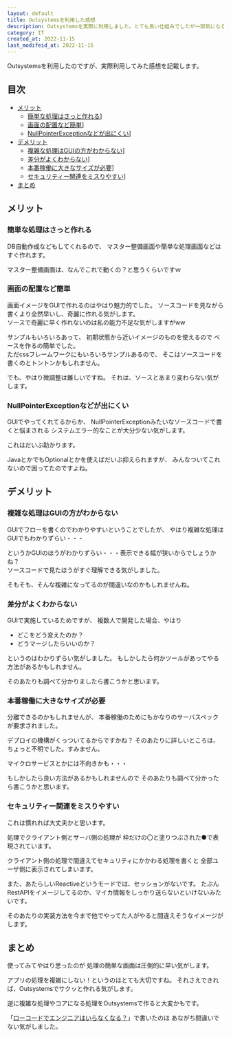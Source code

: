 ```yaml
---
layout: default
title: Outsystemsを利用した感想
description: Outsystemsを実際に利用しました。とても良い仕組みでしたが一部気になるところもあったのでメリット、デメリット両方か効果と思います。
category: IT
created_at: 2022-11-15
last_modifeid_at: 2022-11-15
---
```


Outsystemsを利用したのですが、実際利用してみた感想を記載します。

## 目次

- [メリット](#anchor1)  
  - [簡単な処理はさっと作れる](#anchor1-1)]
  - [画面の配置など簡単](#anchor1-2)]
  - [NullPointerExceptionなどが出にくい](#anchor1-3)]
- [デメリット](#anchor2)  
  - [複雑な処理はGUIの方がわからない](#anchor2-1)]
  - [差分がよくわからない](#anchor2-2)]
  - [本番稼働に大きなサイズが必要](#anchor2-3)]
  - [セキュリティー関連をミスりやすい](#anchor2-4)]
- [まとめ](#anchor3)

<a id="anchor1"></a>

## メリット

<a id="anchor1-1"></a>

### 簡単な処理はさっと作れる

DB自動作成などもしてくれるので、
マスター整備画面や簡単な処理画面などは
すぐ作れます。

マスター整備画面は、なんでこれで動くの？と思うくらいですｗ

<a id="anchor1-2"></a>

### 画面の配置など簡単

画面イメージをGUIで作れるのはやはり魅力的でした。
ソースコードを見ながら書くより全然早いし、奇麗に作れる気がします。  
ソースで奇麗に早く作れないのは私の能力不足な気がしますがww

サンプルもいろいろあって、
初期状態から近いイメージのものを使えるので
ベースを作るの簡単でした。  
ただcssフレームワークにもいろいろサンプルあるので、
そこはソースコードを書くのとトントンかもしれません。

でも、やはり微調整は難しいですね。
それは、ソースとあまり変わらない気がします。

<a id="anchor1-3"></a>

### NullPointerExceptionなどが出にくい

GUIでやってくれてるからか、
NullPointerExceptionみたいなソースコードで書くと悩まされる
システムエラー的なことが大分少ない気がします。

これはだいぶ助かります。

JavaとかでもOptionalとかを使えばだいぶ抑えられますが、
みんなついてこれないので困ってたのですよね。

<a id="anchor2"></a>

## デメリット

<a id="anchor2-1"></a>

### 複雑な処理はGUIの方がわからない

GUIでフローを書くのでわかりやすいということでしたが、
やはり複雑な処理はGUIでもわかりずらい・・・

というかGUIのほうがわかりずらい・・・表示できる幅が狭いからでしょうかね？  
ソースコードで見たほうがすぐ理解できる気がしました。

そもそも、そんな複雑になってるのが間違いなのかもしれませんね。

<a id="anchor2-2"></a>

### 差分がよくわからない

GUIで実施しているためですが、
複数人で開発した場合、やはり
- どこをどう変えたのか？
- どうマージしたらいいのか？

というのはわかりずらい気がしました。
もしかしたら何かツールがあってやる方法があるかもしれません。

そのあたりも調べて分かりましたら書こうかと思います。

<a id="anchor2-3"></a>

### 本番稼働に大きなサイズが必要

分離できるのかもしれませんが、
本番稼働のためにもかなりのサーバスペックが要求されました。

デプロイの機構がくっついてるからですかね？
そのあたりに詳しいところは、ちょっと不明でした。すみません。

マイクロサービスとかには不向きかも・・・

もしかしたら良い方法があるかもしれませんので
そのあたりも調べて分かったら書こうかと思います。

<a id="anchor2-4"></a>

### セキュリティー関連をミスりやすい

これは慣れれば大丈夫かと思います。

処理でクライアント側とサーバ側の処理が
枠だけの〇と塗りつぶされた●で表現されています。

クライアント側の処理で間違えてセキュリティにかかわる処理を書くと
全部ユーザ側に表示されてしまいます。

また、あたらしいReactiveというモードでは、セッションがないです。
たぶんRestAPIをイメージしてるのか、マイカ情報をしっかり送らないといけないみたいです。

そのあたりの実装方法を今まで他でやってた人がやると間違えそうなイメージがします。

<a id="anchor3"></a>

## まとめ

使ってみてやはり思ったのが
処理の簡単な画面は圧倒的に早い気がします。

アプリの処理を複雑にしない！というのはとても大切ですね。
それさえできれば、Outsystemsでサクッと作れる気がします。

逆に複雑な処理やコアになる処理をOutsystemsで作ると大変かもです。

「[ローコードでエンジニアはいらなくなる？](/it/other/lowcoadFuture.html)」で書いたのは
あながち間違いでない気がしました。
